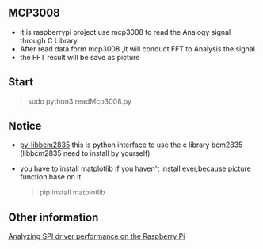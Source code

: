 ## MCP3008

- it is raspberrypi project use mcp3008 to read the Analogy signal through C Library
- After read data form mcp3008 ,it will conduct FFT to Analysis the signal
- the FFT result will be save as picture

## Start 
  > sudo python3 readMcp3008.py



##  Notice
- [py-libbcm2835](https://github.com/mubeta06/py-libbcm2835)
this is python interface to use the c library bcm2835   
(libbcm2835 need to install by yourself)
- you have to install matplotlib if you haven't install ever,because picture function base on it
    
    > pip install matplotlib

## Other information
  [Analyzing SPI driver performance on the Raspberry Pi](http://www.jumpnowtek.com/rpi/Analyzing-raspberry-pi-spi-performance.html)
  
